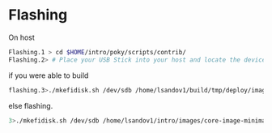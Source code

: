 # Flashing

On host

```bash
Flashing.1 > cd $HOME/intro/poky/scripts/contrib/
Flashing.2> # Place your USB Stick into your host and locate the device!
```

if you were able to build

```bash
flashing.3>./mkefidisk.sh /dev/sdb /home/lsandov1/build/tmp/deploy/images/intel-corei7-64/core-image-minimal-intel-corei7-64.hddimg /dev/sda
```

else flashing.

```bash
3>./mkefidisk.sh /dev/sdb /home/lsandov1/intro/images/core-image-minimal-intel-corei7-64.hddimg /dev/sda
```

